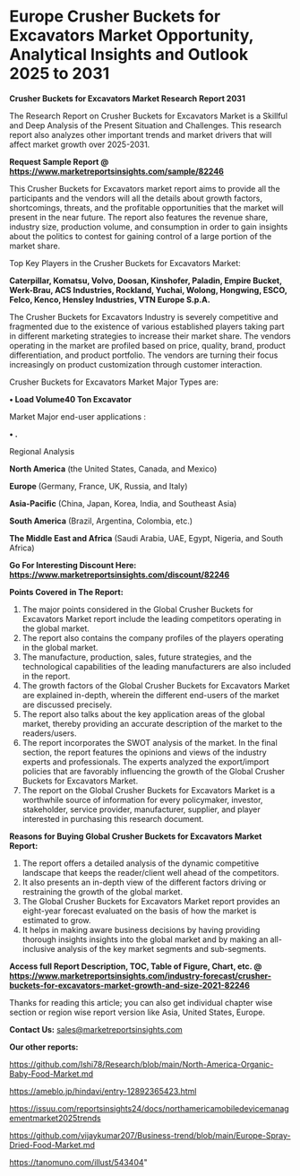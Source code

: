 # Europe Crusher Buckets for Excavators Market Opportunity, Analytical Insights and Outlook 2025 to 2031

<strong>Crusher Buckets for Excavators Market Research Report 2031</strong>

The Research Report on Crusher Buckets for Excavators Market is a Skillful and Deep Analysis of the Present Situation and Challenges. This research report also analyzes other important trends and market drivers that will affect market growth over 2025-2031.

<strong>Request Sample Report @ <a href=https://www.marketreportsinsights.com/sample/82246>https://www.marketreportsinsights.com/sample/82246</a></strong>

This Crusher Buckets for Excavators market report aims to provide all the participants and the vendors will all the details about growth factors, shortcomings, threats, and the profitable opportunities that the market will present in the near future. The report also features the revenue share, industry size, production volume, and consumption in order to gain insights about the politics to contest for gaining control of a large portion of the market share.

Top Key Players in the Crusher Buckets for Excavators Market:

<strong>Caterpillar, Komatsu, Volvo, Doosan, Kinshofer, Paladin, Empire Bucket, Werk-Brau, ACS Industries, Rockland, Yuchai, Wolong, Hongwing, ESCO, Felco, Kenco, Hensley Industries, VTN Europe S.p.A.</strong>

The Crusher Buckets for Excavators Industry is severely competitive and fragmented due to the existence of various established players taking part in different marketing strategies to increase their market share. The vendors operating in the market are profiled based on price, quality, brand, product differentiation, and product portfolio. The vendors are turning their focus increasingly on product customization through customer interaction.

Crusher Buckets for Excavators Market Major Types are:

<strong>• Load Volume40 Ton Excavator</strong>

Market Major end-user applications :

<strong>• .</strong>

Regional Analysis

</u><strong><b>North America</b></strong> (the United States, Canada, and Mexico)

<strong><b>Europe </b></strong>(Germany, France, UK, Russia, and Italy)

<strong><b>Asia-Pacific</b></strong> (China, Japan, Korea, India, and Southeast Asia)

<strong><b>South America</b></strong> (Brazil, Argentina, Colombia, etc.)

<strong><b>The Middle East and Africa</b></strong> (Saudi Arabia, UAE, Egypt, Nigeria, and South Africa)

<strong>Go For Interesting Discount Here: <a href=https://www.marketreportsinsights.com/discount/82246>https://www.marketreportsinsights.com/discount/82246</a></strong>

<strong>Points Covered in The Report:</strong>
<ol>
  <li>The major points considered in the Global Crusher Buckets for Excavators Market report include the leading competitors operating in the global market.</li>
  <li>The report also contains the company profiles of the players operating in the global market.</li>
  <li>The manufacture, production, sales, future strategies, and the technological capabilities of the leading manufacturers are also included in the report.</li>
  <li>The growth factors of the Global Crusher Buckets for Excavators Market are explained in-depth, wherein the different end-users of the market are discussed precisely.</li>
  <li>The report also talks about the key application areas of the global market, thereby providing an accurate description of the market to the readers/users.</li>
  <li>The report incorporates the SWOT analysis of the market. In the final section, the report features the opinions and views of the industry experts and professionals. The experts analyzed the export/import policies that are favorably influencing the growth of the Global Crusher Buckets for Excavators Market.</li>
  <li>The report on the Global Crusher Buckets for Excavators Market is a worthwhile source of information for every policymaker, investor, stakeholder, service provider, manufacturer, supplier, and player interested in purchasing this research document.</li>
</ol>
<strong>Reasons for Buying Global Crusher Buckets for Excavators Market Report:</strong>

<ol>
  <li>The report offers a detailed analysis of the dynamic competitive landscape that keeps the reader/client well ahead of the competitors.</li>
  <li>It also presents an in-depth view of the different factors driving or restraining the growth of the global market.</li>
  <li>The Global Crusher Buckets for Excavators Market report provides an eight-year forecast evaluated on the basis of how the market is estimated to grow.</li>
  <li>It helps in making aware business decisions by having providing thorough insights insights into the global market and by making an all-inclusive analysis of the key market segments and sub-segments.</li>
</ol>
<strong>Access full Report Description, TOC, Table of Figure, Chart, etc. @ <a href=https://www.marketreportsinsights.com/industry-forecast/crusher-buckets-for-excavators-market-growth-and-size-2021-82246>https://www.marketreportsinsights.com/industry-forecast/crusher-buckets-for-excavators-market-growth-and-size-2021-82246</a></strong>


Thanks for reading this article; you can also get individual chapter wise section or region wise report version like Asia, United States, Europe.

<strong>Contact Us:</strong>
sales@marketreportsinsights.com

<strong>Our other reports:</strong>

<a href=https://github.com/Ishi78/Research/blob/main/North-America-Organic-Baby-Food-Market.md>https://github.com/Ishi78/Research/blob/main/North-America-Organic-Baby-Food-Market.md</a>

<a href=https://ameblo.jp/hindavi/entry-12892365423.html>https://ameblo.jp/hindavi/entry-12892365423.html</a>

<a href=https://issuu.com/reportsinsights24/docs/northamericamobiledevicemanagementmarket2025trends>https://issuu.com/reportsinsights24/docs/northamericamobiledevicemanagementmarket2025trends</a>

<a href=https://github.com/vijaykumar207/Business-trend/blob/main/Europe-Spray-Dried-Food-Market.md>https://github.com/vijaykumar207/Business-trend/blob/main/Europe-Spray-Dried-Food-Market.md</a>

<a href=https://tanomuno.com/illust/543404>https://tanomuno.com/illust/543404</a>"
